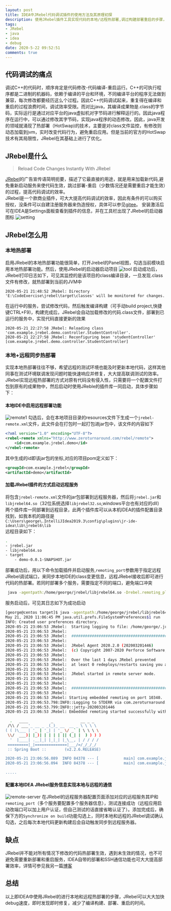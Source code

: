 ```yaml
---
layout: post
title: IDEA中JRebel代码调试插件的使用方法及其原理初探
description: 使用JRebel插件工具实现代码的本地/远程热部署,调过构建部署重启的步骤，可大大加快开发调试的效率
tags:
- JRebel
- java
- idea
- debug
date: 2020-5-22 09:52:51
comments: true
---
```


## 代码调试的痛点
调试C++的代码时，顺序肯定是代码修改-代码编译-重启运行。C++的可执行程序都是二进制的机器码，依赖于编译的平台和环境，不同编译平台的程序无法做到兼容，每次修改都要经历这么个过程。因此C++代码调试起来，重复得在编译和重启的过程浪费时间，调试效率受限。而对比java，其编译成果物是.class的字节码，实际运行是通过对应平台的java虚拟机对字节码进行解释运行的。因此java程序在运行中，可以通过修改其字节码，实现java程序的动态修改。因此，java开发的领域就涌现了热部署（HotSwap)的技术，主要是对class文件监控，有修改则动态加载到jvm，实时改变代码行为，避免重启应用。但是当前的官方的HotSwap技术有其局限性，JRebel在其基础上进行了优化。

## JRebel是什么
> Reload Code Changes Instantly With JRebel  
> 
[JRebel](https://www.jrebel.com/products/jrebel)的广告宣传语简明扼要，描述了它最直接的用途，就是用来加载新代码,避免重新启动服务来使代码生效，跳过部署-重启（少数情况还是需要重启才能生效）的过程，提高代码调试的效率。  
JRebel是一个款商业插件，可大大提高代码调试的效率，因此有条件的可以购买授权，没条件可以自建注册服务器来伪造授权，具体可以参见[gitee](https://gitee.com/gsls200808/JrebelLicenseServerforJava)。
安装激活后可在IDEA是Settings面板查看到插件的信息，并在工具栏出现了JRebel的启动器图标
![setting](/img/jrebel/setting.jpg)

## JRebel怎么用
### 本地热部署
启用JRebel的本地热部署功能很简单，打开Jrebel的Panel视图，勾选当前模块启用本地热部署功能。然后，使用JRebel的启动器启动项目
![tool](/img/jrebel/tool.jpg)
启动成功后，JRebel打印日志如下，可见其监控的是该项目的class编译目录，一旦发现.class文件有修改，就热部署到当前的JVM中
```
2020-05-21 21:48:52 JRebel: Directory 'E:\CodeExercise\jrebel\target\classes' will be monitored for changes.
```
在运行中的服务，尝试修改代码，然后触发编译构建（可手动build project,快捷键CTRL+F9)，构建完成后，JRebel会自动加载修改的代码.class文件，部署到已运行的服务中，实现代码直接更新的效果
```
2020-05-21 22:27:58 JRebel: Reloading class 'com.example.jrebel.demo.controller.StudentController'.
2020-05-21 22:27:58 JRebel: Reconfiguring bean 'studentController' [com.example.jrebel.demo.controller.StudentController]
```

### 本地+远程同步热部署
实现本地热部署往往不够，希望远程的测试环境也能及时更新本地代码，这样其他同事在测试环境联调发现问题时能快速响应并修复，大大提高联调测试的效率。  
JRebel实现远程热部署的方式对原有代码没有侵入性，只需要将一个配置文件打包到原有的成果物中，然后启动时使用JReble的插件库一同启动，具体步骤如下：
#### 本地IDE中启用远程部署功能
![remote1](/img/jrebel/remote1.jpg)
勾选后，会在本地项目目录的resources文件下生成一个`jrebel-remote.xml`文件，此文件会在打包时一起打包进jar包中，该文件的内容如下
```xml
<?xml version="1.0" encoding="UTF-8"?>
<rebel-remote xmlns="http://www.zeroturnaround.com/rebel/remote">
    <id>com.example.jrebel.demo</id>
</rebel-remote>
```
其中生成的id即该jar包的坐标,对应的项目pom定义如下：
```xml
<groupId>com.example.jrebel</groupId>
<artifactId>demo</artifactId>
```

#### 加载JRebel插件的方式启动远程服务
将包含`jrebel-remote.xml`文件的jar包部署到远程服务器，然后将`jrebel.jar`和`libjrebel64.so`（32位系统选择`libjrebel32.so`,windows平台也有对应的dll）两个插件库一同部署到远程目录，此两个插件库可以从本机IDEA的插件配置目录找到，如我本机的路径是`C:\Users\george\.IntelliJIdea2019.3\config\plugins\jr-ide-idea\lib\jrebel6\lib`  
远程目录如下：
```sh
.
- jrebel.jar
- libjrebel64.so
- target
    - demo-0.0.1-SNAPSHOT.jar
```

部署成功后，用以下命令加载插件并启动服务,`remoting_port`参数用于指定远程JRebel调试端口，来同步本地IDE的class变更信息，远程JRebel接收后即可进行代码的热部署。若同时部署多个服务，需要指定不同的端口，避免端口冲突
```sh
 java -agentpath:/home/george/jrebel/libjrebel64.so -Drebel.remoting_plugin=true -Drebel.remoting_port=10340 -jar /home/george/jrebel/target/demo-0.0.1-SNAPSHOT.jar

```

服务启动后，可见其日志如下为成功启动
```sh
[george@centos target]$ java -agentpath:/home/george/jrebel/libjrebel64.so -Drebel.remoting_plugin=true -Drebel.remoting_port=10340 -jar /home/george/jrebel/target/demo-0.0.1-SNAPSHOT.jar
May 21, 2020 11:06:45 PM java.util.prefs.FileSystemPreferences$1 run
INFO: Created user preferences directory.
2020-05-21 23:06:53 JRebel:  Starting logging to file: /home/george/.jrebel/jrebel.log
2020-05-21 23:06:53 JRebel:  
2020-05-21 23:06:53 JRebel:  #############################################################
2020-05-21 23:06:53 JRebel:  
2020-05-21 23:06:53 JRebel:  JRebel Agent 2020.2.0 (202003201446)
2020-05-21 23:06:53 JRebel:  (c) Copyright 2007-2020 Perforce Software, Inc.
2020-05-21 23:06:53 JRebel:  
2020-05-21 23:06:53 JRebel:  Over the last 1 days JRebel prevented
2020-05-21 23:06:53 JRebel:  at least 0 redeploys/restarts saving you about 0 hours.
2020-05-21 23:06:53 JRebel:  
2020-05-21 23:06:53 JRebel:  JRebel started in remote server mode.
2020-05-21 23:06:53 JRebel:  
2020-05-21 23:06:53 JRebel:  
2020-05-21 23:06:53 JRebel:  #############################################################
2020-05-21 23:06:53 JRebel:  
2020-05-21 23:06:53 JRebel: Starting embedded remoting on port 10340.
2020-05-21 23:06:53.798:INFO::Logging to STDERR via com.zeroturnaround.jrebel.bundled.org.mortbay.log.e
2020-05-21 23:06:53.799:INFO::jetty-202003201446
2020-05-21 23:06:53 JRebel: Embedded remoting started successfully with '0.0.0.0:10340'.

  .   ____          _            __ _ _
 /\\ / ___'_ __ _ _(_)_ __  __ _ \ \ \ \
( ( )\___ | '_ | '_| | '_ \/ _` | \ \ \ \
 \\/  ___)| |_)| | | | | || (_| |  ) ) ) )
  '  |____| .__|_| |_|_| |_\__, | / / / /
 =========|_|==============|___/=/_/_/_/
 :: Spring Boot ::        (v2.2.6.RELEASE)

2020-05-21 23:06:56.089  INFO 84378 --- [           main] com.example.jrebel.demo.DemoApplication  : Starting DemoApplication v0.0.1-SNAPSHOT on HikvisionOS with PID 84378 (/home/george/jrebel/target/demo-0.0.1-SNAPSHOT.jar started by george in /home/george/jrebel/target)
2020-05-21 23:06:56.094  INFO 84378 --- [           main] com.example.jrebel.demo.DemoApplication  : No active profile set, falling back to default profiles: default

.....
```

#### 配置本地IDEA JRebel服务信息实现本地与远程的通信

![remote-server](/img/jrebel/remote-server.jpg)
在JRebel的远程服务器配置页面添加对应的远程服务其IP和`remoting_port`（多个服务要配置多个服务器信息），测试连接成功（远程应用启动改端口可以加上用户认证，但自己测试的话直接省略认证了）。添加完成后，确保下方的`Synchronize on build`功能勾选上，同时本地和远程的JRebel调试确认勾选，之后每次本地代码更新构建后会自动触发同步到远程服务器。

## 缺点
JRebel并不能对所有情况下修改的代码热部署生效，遇到未生效的情况，也不可避免需要重新部署和重启服务，IDEA自带的部署和SSH通信功能也可大大提高部署效率，详情可参见我另一篇[博客](https://bread-whisper.now.sh/2020/05/21/ftp-and-ssh-used-in-idea/)
## 总结
以上即IDEA中使用JRebel的进行本地和远程热部署的步骤，JRebel可以大大加快debug速度，即时发现即时修复，减少了编译构建、部署、重启的时间。